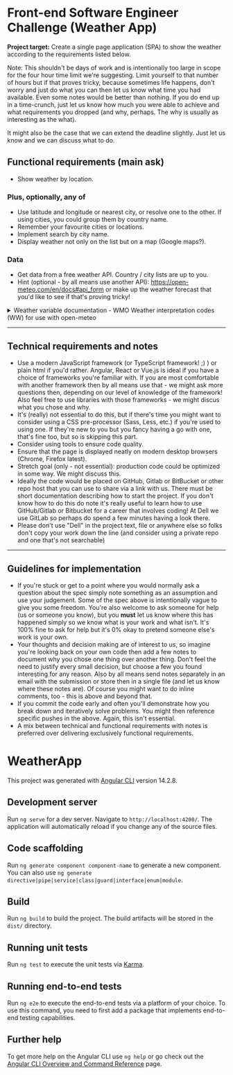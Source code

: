 # Front-end Software Engineer Challenge (Weather App)

**Project target:** Create a single page application (SPA) to show the weather according to the requirements listed below.

Note: This shouldn't be days of work and is intentionally too large in scope for the four hour time limit we're suggesting. Limit yourself to that number of hours but if that proves tricky, because sometimes life happens, don't worry and just do what you can then let us know what time you had available. Even some notes would be better than nothing. If you do end up in a time-crunch, just let us know how much you were able to achieve and what requirements you dropped (and why, perhaps. The why is usually as interesting as the what).

It might also be the case that we can extend the deadline slightly. Just let us know and we can discuss what to do.

## Functional requirements (main ask)

- Show weather by location.

### Plus, optionally, any of

- Use latitude and longitude or nearest city, or resolve one to the other. If using cities, you could group them by country name.
- Remember your favourite cities or locations.
- Implement search by city name.
- Display weather not only on the list but on a map (Google maps?).

### Data

- Get data from a free weather API. Country / city lists are up to you.
- Hint (optional - by all means use another API): <https://open-meteo.com/en/docs#api_form> or make up the weather forecast that you'd like to see if that's proving tricky!

<details>
  <summary>Weather variable documentation - WMO Weather interpretation codes (WW) for use with open-meteo</summary>
	
| Code     |     Description     | 
|---------:|---------------------|
| 0	| Clear sky |
| 1, 2, 3	|  Mainly clear, partly cloudy, and overcast |
| 45, 48	|  Fog and depositing rime fog |
| 51, 53, 55	|  Drizzle: Light, moderate, and dense intensity |
| 56, 57	|  Freezing Drizzle: Light and dense intensity |
| 61, 63, 65	|  Rain: Slight, moderate and heavy intensity |
| 66, 67	|  Freezing Rain: Light and heavy intensity |
| 71, 73, 75	|  Snow fall: Slight, moderate, and heavy intensity |
| 77	|  Snow grains |
| 80, 81, 82	|  Rain showers: Slight, moderate, and violent |
| 85, 86	|  Snow showers slight and heavy |
| 95 *	|  Thunderstorm: Slight or moderate |
| 96, 99 *	|  Thunderstorm with slight and heavy hail |


(*) Thunderstorm forecast with hail is only available in Central Europe
</details>

---

## Technical requirements and notes

- Use a modern JavaScript framework (or TypeScript framework! ;) ) or plain html if you'd rather. Angular, React or Vue.js is ideal if you have a choice of frameworks you're familiar with. If you are most comfortable with another framework then by all means use that - we might ask more questions then, depending on our level of knowledge of the framework! Also feel free to use libraries with those frameworks - we might discus what you chose and why.
- It's (really) not essential to do this, but if there's time you might want to consider using a CSS pre-processor (Sass, Less, etc.) if you're used to using one. If they're new to you but you fancy having a go with one, that's fine too, but so is skipping this part.
- Consider using tools to ensure code quality.
- Ensure that the page is displayed neatly on modern desktop browsers (Chrome, Firefox latest).
- Stretch goal (only - not essential): production code could be optimized in some way. We might discuss this.
- Ideally the code would be placed on GitHub, Gitlab or BitBucket or other repo host that you can use to share via a link with us. There must be short documentation describing how to start the project. If you don't know how to do this do note it's really useful to learn how to use GitHub/Gitlab or Bitbucket for a career that involves coding! At Dell we use GitLab so perhaps do spend a few minutes having a look there.
- Please don't use "Dell" in the project text, file or anywhere else so folks don't copy your work down the line (and consider using a private repo and one that's not searchable)

---

## Guidelines for implementation

- If you're stuck or get to a point where you would normally ask a question about the spec simply note something as an assumption and use your judgement. Some of the spec above is intentionally vague to give you some freedom. You're also welcome to ask someone for help (us or someone you know), but you **must** let us know where this has happened simply so we know what is your work and what isn't. It's 100% fine to ask for help but it's 0% okay to pretend someone else's work is your own.
- Your thoughts and decision making are of interest to us, so imagine you're looking back on your own code then add a few notes to document why you chose one thing over another thing. Don't feel the need to justify every small decision, but choose a few you found interesting for any reason. Also by all means send notes separately in an email with the submission or store then in a single file (and let us know where these notes are). Of course you might want to do inline comments, too - this is above and beyond that.
- If you commit the code early and often you'll demonstrate how you break down and iteratively solve problems. You might then reference specific pushes in the above. Again, this isn't essential.
- A mix between technical and functional requirements with notes is preferred over delivering exclusively functional requirements.

# WeatherApp

This project was generated with [Angular CLI](https://github.com/angular/angular-cli) version 14.2.8.

## Development server

Run `ng serve` for a dev server. Navigate to `http://localhost:4200/`. The application will automatically reload if you change any of the source files.

## Code scaffolding

Run `ng generate component component-name` to generate a new component. You can also use `ng generate directive|pipe|service|class|guard|interface|enum|module`.

## Build

Run `ng build` to build the project. The build artifacts will be stored in the `dist/` directory.

## Running unit tests

Run `ng test` to execute the unit tests via [Karma](https://karma-runner.github.io).

## Running end-to-end tests

Run `ng e2e` to execute the end-to-end tests via a platform of your choice. To use this command, you need to first add a package that implements end-to-end testing capabilities.

## Further help

To get more help on the Angular CLI use `ng help` or go check out the [Angular CLI Overview and Command Reference](https://angular.io/cli) page.